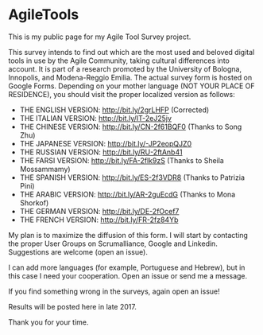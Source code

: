 # AgileTools

This is my public page for my Agile Tool Survey project.

This survey intends to find out which are the most used and beloved digital tools in use by the Agile Community, taking cultural differences into account. It is part of a research promoted by the University of Bologna, Innopolis, and Modena-Reggio Emilia. 
The actual survey form is hosted on Google Forms. Depending on your mother language (NOT YOUR PLACE OF RESIDENCE), you should visit the proper localized version as follows: 

* THE ENGLISH VERSION: http://bit.ly/2grLHFP (Corrected)
* THE ITALIAN VERSION: http://bit.ly/IT-2eJ25jv
* THE CHINESE VERSION: http://bit.ly/CN-2f61BQF0 (Thanks to Song Zhu)
* THE JAPANESE VERSION: http://bit.ly/-JP2eopQJZ0
* THE RUSSIAN VERSION: http://bit.ly/RU-2ftAnb41
* THE FARSI VERSION: http://bit.ly/FA-2flk9zS (Thanks to Sheila Mossammamy)
* THE SPANISH VERSION: http://bit.ly/ES-2f3VDR8 (Thanks to Patrizia Pini)
* THE ARABIC VERSION: http://bit.ly/AR-2guEcdG (Thanks to Mona Shorkof)
* THE GERMAN VERSION: http://bit.ly/DE-2fOcef7
* THE FRENCH VERSION: http://bit.ly/FR-2fz84Yb

My plan is to maximize the diffusion of this form. I will start by contacting the proper User Groups on Scrumalliance, Google and Linkedin. Suggestions are welcome (open an issue). 

I can add more languages (for example, Portuguese and Hebrew), but in this case I need your cooperation. Open an issue or send me a message.  

If you find something wrong in the surveys, again open an issue!

Results will be posted here in late 2017. 

Thank you for your time. 
